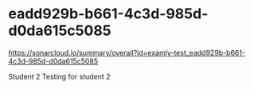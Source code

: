 # eadd929b-b661-4c3d-985d-d0da615c5085
https://sonarcloud.io/summary/overall?id=examly-test_eadd929b-b661-4c3d-985d-d0da615c5085

Student 2 Testing for student 2